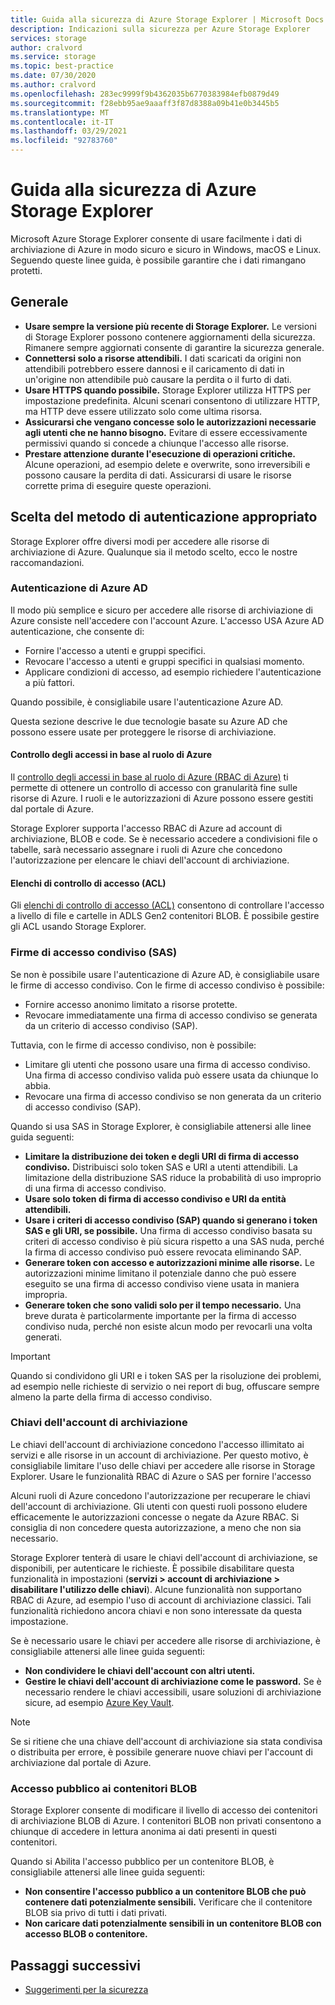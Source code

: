 ```yaml
---
title: Guida alla sicurezza di Azure Storage Explorer | Microsoft Docs
description: Indicazioni sulla sicurezza per Azure Storage Explorer
services: storage
author: cralvord
ms.service: storage
ms.topic: best-practice
ms.date: 07/30/2020
ms.author: cralvord
ms.openlocfilehash: 283ec9999f9b4362035b6770383984efb0879d49
ms.sourcegitcommit: f28ebb95ae9aaaff3f87d8388a09b41e0b3445b5
ms.translationtype: MT
ms.contentlocale: it-IT
ms.lasthandoff: 03/29/2021
ms.locfileid: "92783760"
---
```

# <a name="azure-storage-explorer-security-guide"></a>Guida alla sicurezza di Azure Storage Explorer

Microsoft Azure Storage Explorer consente di usare facilmente i dati di archiviazione di Azure in modo sicuro e sicuro in Windows, macOS e Linux. Seguendo queste linee guida, è possibile garantire che i dati rimangano protetti.

## <a name="general"></a>Generale

- **Usare sempre la versione più recente di Storage Explorer.** Le versioni di Storage Explorer possono contenere aggiornamenti della sicurezza. Rimanere sempre aggiornati consente di garantire la sicurezza generale.
- **Connettersi solo a risorse attendibili.** I dati scaricati da origini non attendibili potrebbero essere dannosi e il caricamento di dati in un'origine non attendibile può causare la perdita o il furto di dati.
- **Usare HTTPS quando possibile.** Storage Explorer utilizza HTTPS per impostazione predefinita. Alcuni scenari consentono di utilizzare HTTP, ma HTTP deve essere utilizzato solo come ultima risorsa.
- **Assicurarsi che vengano concesse solo le autorizzazioni necessarie agli utenti che ne hanno bisogno.** Evitare di essere eccessivamente permissivi quando si concede a chiunque l'accesso alle risorse.
- **Prestare attenzione durante l'esecuzione di operazioni critiche.** Alcune operazioni, ad esempio delete e overwrite, sono irreversibili e possono causare la perdita di dati. Assicurarsi di usare le risorse corrette prima di eseguire queste operazioni.

## <a name="choosing-the-right-authentication-method"></a>Scelta del metodo di autenticazione appropriato

Storage Explorer offre diversi modi per accedere alle risorse di archiviazione di Azure. Qualunque sia il metodo scelto, ecco le nostre raccomandazioni.

### <a name="azure-ad-authentication"></a>Autenticazione di Azure AD

Il modo più semplice e sicuro per accedere alle risorse di archiviazione di Azure consiste nell'accedere con l'account Azure. L'accesso USA Azure AD autenticazione, che consente di:

- Fornire l'accesso a utenti e gruppi specifici.
- Revocare l'accesso a utenti e gruppi specifici in qualsiasi momento.
- Applicare condizioni di accesso, ad esempio richiedere l'autenticazione a più fattori.

Quando possibile, è consigliabile usare l'autenticazione Azure AD.

Questa sezione descrive le due tecnologie basate su Azure AD che possono essere usate per proteggere le risorse di archiviazione.

#### <a name="azure-role-based-access-control-azure-rbac"></a>Controllo degli accessi in base al ruolo di Azure

Il [controllo degli accessi in base al ruolo di Azure (RBAC di Azure)](../../role-based-access-control/overview.md) ti permette di ottenere un controllo di accesso con granularità fine sulle risorse di Azure. I ruoli e le autorizzazioni di Azure possono essere gestiti dal portale di Azure.

Storage Explorer supporta l'accesso RBAC di Azure ad account di archiviazione, BLOB e code. Se è necessario accedere a condivisioni file o tabelle, sarà necessario assegnare i ruoli di Azure che concedono l'autorizzazione per elencare le chiavi dell'account di archiviazione.

#### <a name="access-control-lists-acls"></a>Elenchi di controllo di accesso (ACL)

Gli [elenchi di controllo di accesso (ACL)](../blobs/data-lake-storage-access-control.md) consentono di controllare l'accesso a livello di file e cartelle in ADLS Gen2 contenitori BLOB. È possibile gestire gli ACL usando Storage Explorer.

### <a name="shared-access-signatures-sas"></a>Firme di accesso condiviso (SAS)

Se non è possibile usare l'autenticazione di Azure AD, è consigliabile usare le firme di accesso condiviso. Con le firme di accesso condiviso è possibile:

- Fornire accesso anonimo limitato a risorse protette.
- Revocare immediatamente una firma di accesso condiviso se generata da un criterio di accesso condiviso (SAP).

Tuttavia, con le firme di accesso condiviso, non è possibile:

- Limitare gli utenti che possono usare una firma di accesso condiviso. Una firma di accesso condiviso valida può essere usata da chiunque lo abbia.
- Revocare una firma di accesso condiviso se non generata da un criterio di accesso condiviso (SAP).

Quando si usa SAS in Storage Explorer, è consigliabile attenersi alle linee guida seguenti:

- **Limitare la distribuzione dei token e degli URI di firma di accesso condiviso.** Distribuisci solo token SAS e URI a utenti attendibili. La limitazione della distribuzione SAS riduce la probabilità di uso improprio di una firma di accesso condiviso.
- **Usare solo token di firma di accesso condiviso e URI da entità attendibili.**
- **Usare i criteri di accesso condiviso (SAP) quando si generano i token SAS e gli URI, se possibile.** Una firma di accesso condiviso basata su criteri di accesso condiviso è più sicura rispetto a una SAS nuda, perché la firma di accesso condiviso può essere revocata eliminando SAP.
- **Generare token con accesso e autorizzazioni minime alle risorse.** Le autorizzazioni minime limitano il potenziale danno che può essere eseguito se una firma di accesso condiviso viene usata in maniera impropria.
- **Generare token che sono validi solo per il tempo necessario.** Una breve durata è particolarmente importante per la firma di accesso condiviso nuda, perché non esiste alcun modo per revocarli una volta generati.

> [!IMPORTANT]
> Quando si condividono gli URI e i token SAS per la risoluzione dei problemi, ad esempio nelle richieste di servizio o nei report di bug, offuscare sempre almeno la parte della firma di accesso condiviso.

### <a name="storage-account-keys"></a>Chiavi dell'account di archiviazione

Le chiavi dell'account di archiviazione concedono l'accesso illimitato ai servizi e alle risorse in un account di archiviazione. Per questo motivo, è consigliabile limitare l'uso delle chiavi per accedere alle risorse in Storage Explorer. Usare le funzionalità RBAC di Azure o SAS per fornire l'accesso

Alcuni ruoli di Azure concedono l'autorizzazione per recuperare le chiavi dell'account di archiviazione. Gli utenti con questi ruoli possono eludere efficacemente le autorizzazioni concesse o negate da Azure RBAC. Si consiglia di non concedere questa autorizzazione, a meno che non sia necessario.

Storage Explorer tenterà di usare le chiavi dell'account di archiviazione, se disponibili, per autenticare le richieste. È possibile disabilitare questa funzionalità in impostazioni (**servizi > account di archiviazione > disabilitare l'utilizzo delle chiavi**). Alcune funzionalità non supportano RBAC di Azure, ad esempio l'uso di account di archiviazione classici. Tali funzionalità richiedono ancora chiavi e non sono interessate da questa impostazione.

Se è necessario usare le chiavi per accedere alle risorse di archiviazione, è consigliabile attenersi alle linee guida seguenti:

- **Non condividere le chiavi dell'account con altri utenti.**
- **Gestire le chiavi dell'account di archiviazione come le password.** Se è necessario rendere le chiavi accessibili, usare soluzioni di archiviazione sicure, ad esempio [Azure Key Vault](https://azure.microsoft.com/services/key-vault/).

> [!NOTE]
> Se si ritiene che una chiave dell'account di archiviazione sia stata condivisa o distribuita per errore, è possibile generare nuove chiavi per l'account di archiviazione dal portale di Azure.

### <a name="public-access-to-blob-containers"></a>Accesso pubblico ai contenitori BLOB

Storage Explorer consente di modificare il livello di accesso dei contenitori di archiviazione BLOB di Azure. I contenitori BLOB non privati consentono a chiunque di accedere in lettura anonima ai dati presenti in questi contenitori.

Quando si Abilita l'accesso pubblico per un contenitore BLOB, è consigliabile attenersi alle linee guida seguenti:

- **Non consentire l'accesso pubblico a un contenitore BLOB che può contenere dati potenzialmente sensibili.** Verificare che il contenitore BLOB sia privo di tutti i dati privati.
- **Non caricare dati potenzialmente sensibili in un contenitore BLOB con accesso BLOB o contenitore.** 

## <a name="next-steps"></a>Passaggi successivi

- [Suggerimenti per la sicurezza](../blobs/security-recommendations.md)